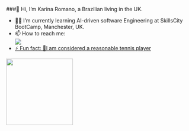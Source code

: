 ###👋 Hi, I’m Karina Romano, a Brazilian living in the UK.
- 👩‍💻 I’m currently learning AI-driven software Engineering at SkillsCity BootCamp, Manchester, UK.
- 📫 How to reach me:
  <div> 
  <a href="https://app.netlify.com/teams/karinaromano/sites target="_blank"><img src= "https://img.shields.io/badge/Netlify-00C7B7?style=for-the-badge&logo=netlify&logoColor=white target="_blank">
  </div>
- ⚡ Fun fact: 🎾I am considered a reasonable tennis player

<div>
  <a href="https://github.com/karinaromano/karinaromano">
  <img height="180em" src="https://github-readme-stats.vercel.app/api/top-langs/?username=karinaromano&layout=compact&langs_count=16&theme=dark" />
  </a>
</div>


<!---
karinaromano/karinaromano is a ✨ special ✨ repository because its `README.md` (this file) appears on your GitHub profile.
You can click the Preview link to take a look at your changes.
--->
